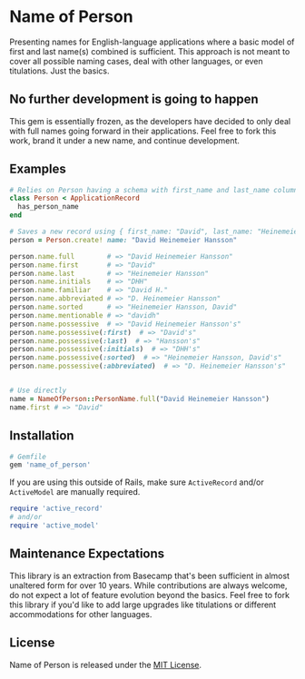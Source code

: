 # Name of Person

Presenting names for English-language applications where a basic model of first and last name(s) combined is sufficient. This approach is not meant to cover all possible naming cases, deal with other languages, or even titulations. Just the basics.

## No further development is going to happen

This gem is essentially frozen, as the developers have decided to only deal with full names going forward in their applications. Feel free to fork this work, brand it under a new name, and continue development.

## Examples

```ruby
# Relies on Person having a schema with first_name and last_name columns.
class Person < ApplicationRecord
  has_person_name
end

# Saves a new record using { first_name: "David", last_name: "Heinemeier Hansson" }
person = Person.create! name: "David Heinemeier Hansson"

person.name.full        # => "David Heinemeier Hansson"
person.name.first       # => "David"
person.name.last        # => "Heinemeier Hansson"
person.name.initials    # => "DHH"
person.name.familiar    # => "David H."
person.name.abbreviated # => "D. Heinemeier Hansson"
person.name.sorted      # => "Heinemeier Hansson, David"
person.name.mentionable # => "davidh"
person.name.possessive  # => "David Heinemeier Hansson's"
person.name.possessive(:first)  # => "David's"
person.name.possessive(:last)  # => "Hansson's"
person.name.possessive(:initials)  # => "DHH's"
person.name.possessive(:sorted)  # => "Heinemeier Hansson, David's"
person.name.possessive(:abbreviated)  # => "D. Heinemeier Hansson's"


# Use directly
name = NameOfPerson::PersonName.full("David Heinemeier Hansson")
name.first # => "David"
```

## Installation

```ruby
# Gemfile
gem 'name_of_person'
```

If you are using this outside of Rails, make sure `ActiveRecord` and/or `ActiveModel` are manually required.

```ruby
require 'active_record'
# and/or
require 'active_model'
```

## Maintenance Expectations

This library is an extraction from Basecamp that's been sufficient in almost unaltered form for over 10 years. While contributions are always welcome, do not expect a lot of feature evolution beyond the basics. Feel free to fork this library if you'd like to add large upgrades like titulations or different accommodations for other languages.

## License

Name of Person is released under the [MIT License](https://opensource.org/licenses/MIT).
